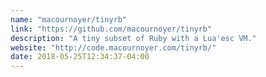 ```yaml
---
name: "macournoyer/tinyrb"
link: "https://github.com/macournoyer/tinyrb"
description: "A tiny subset of Ruby with a Lua'esc VM."
website: "http://code.macournoyer.com/tinyrb/"
date: 2018-05-25T12:34:37-04:00
---
```

